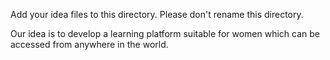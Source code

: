 Add your idea files to this directory. Please don't rename this directory.

Our idea is to develop a learning platform suitable for women which can be accessed from anywhere in the world.
